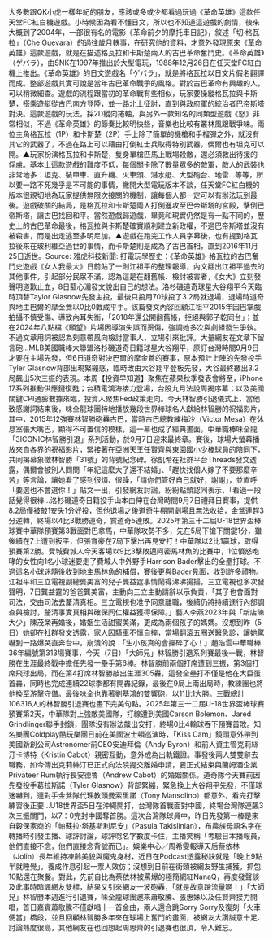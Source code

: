 大多數跟QK小虎一樣年紀的朋友，應該或多或少都看過玩過《革命英雄》這款任天堂FC紅白機遊戲。小時候因為看不懂日文，所以也不知道這遊戲的劇情，後來大概到了2004年，一部很有名的電影《革命前夕的摩托車日記》，敘述「切‧格瓦拉」（Che Guevara）的過往歲月軼事，在研究他的資料，才意外發現原來《革命英雄》這款遊戲，就是在描述格瓦拉和卡斯楚兩人的古巴革命奮鬥史。《革命英雄》（ゲバラ），由SNK在1997年推出於大型電玩，1988年12月26日在任天堂FC紅白機上推出。《革命英雄》的日文遊戲名「ゲバラ」，就是將格瓦拉以日文片假名翻譯而成。整部遊戲其實可說是當年古巴革命戰爭的風格。對於古巴革命有興趣的人，可以稍微細查。遊戲的流程跟當初的革命戰有些相似，玩家要操縱格瓦拉與卡斯楚，搭乘遊艇從古巴南方登陸，並一路北上征討，直到與政府軍的統治者巴帝斯塔對決。這款遊戲的玩法，採2D縱向捲軸，與另外一款知名的同類型遊戲《怒》非常相似，不過《革命英雄》的節奏比較明快些，音樂也比較有叢林風跟戰爭味。兩位主角格瓦拉（1P）和卡斯楚（2P）手上除了簡單的機槍和手榴彈之外，就沒有其它的武器了，不過在路上可以藉由打倒紅士兵取得特別武器，偶爾也有坦克可以開。▲玩家扮演格瓦拉和卡斯楚，隻身單槍匹馬上戰場殺敵，還必須救出待援的俘虜。基本上這款遊戲的難度不低，每個關卡除了數量眾多的敵軍，敵人的武裝也非常地多：坦克、裝甲車、直升機、火車頭、潛水艇、大型砲台、地雷…等等，所以要一路不死幾乎是不可能的事情，撇開大型電玩版本不談，任天堂FC紅白機的版本很親切地為玩家提供無限次接關的機制，讓每個人都一定可以有辦法玩到最後。遊戲破關的結局，是格瓦拉和卡斯楚兩人打倒進攻至巴帝斯塔的宮殿，擊倒巴帝斯塔，讓古巴找回和平。當然遊戲歸遊戲，畢竟和現實仍然是有一點不同的，歷史上的古巴革命最後，格瓦拉與卡斯楚確實順利建立新政權，不過巴帝斯塔並沒有被殺害，而是出走逃至多明尼加。▲遊戲在跑完工作人員字幕後，也有提到格瓦拉後來在玻利維亞過世的事情，而卡斯楚則是成為了古巴首相，直到2016年11月25日逝世。Source: 雅虎科技新聞: 打電玩學歷史：《革命英雄》格瓦拉的古巴奮鬥史遊戲《女人我最大》日前貼了一則江祖平的整理報導，內文翻出江祖平過去的其他事件，引起部分民眾不滿，認為這是在翻舊帳、檢討被害者，《女大》立刻發聲明道歉止血，8日藍心湄發文說出自己的想法。洛杉磯道奇球星大谷翔平今天臨時頂替Taylor Glasnow先發主投，最後只投用70球投了3.2局就退場，退場時道奇與地主巴爾的摩金鶯以0比0戰成平手。該篇發文內容回顧江祖平2015年因巴掌戲拍攝不慎受傷、導致內耳失衡，「2018年還公開翻舊帳，拒絕與郭子乾同台」；並在2024年八點檔《願望》片場因導演失誤而燙傷，強調她多次與劇組發生爭執。不過文章用詞被認為刻意帶風向檢討當事人，立場引來批評。大量網友在文章下留言砲...MLB美國職棒大聯盟洛杉磯道奇日籍球星大谷翔平，原訂台灣時間9月9日才要在主場先發，但6日道奇對決巴爾的摩金鶯的賽事，原本預計上陣的先發投手Tyler Glasnow背部出現緊繃感，臨時改由大谷翔平登板先發，大谷最終繳出3.2局飆出5次三振的表現。本周【投資早知道】聚焦在蘋果秋季發表會將至，iPhone 17系列推動供應鏈復甦；台積電鴻海接力登場，台股九月法說周揭序幕；以及美國關鍵CPI通膨數據來臨，投資人聚焦Fed政策走向。今天林智勝引退儀式上，當他致感謝詞結束後，味全龍球團特地播放幾段世界棒球名人獻給林智勝的祝福影片，其中，2015年12強賽林智勝砲轟古巴，當時古巴總教練梅沙（Victor Mesa）在休息室張大嘴巴，顯得不可置信的模樣，這一幕也成了經典畫面。中華職棒味全龍「3ICONIC林智勝引退」系列活動，於9月7日迎來最終章。賽後，球場大螢幕播放來自各界的祝福影片，緊接著在亞洲天王任賢齊與東園國小少棒球員的陪同下，共同揭幕象徵林智勝「31號」的背號紀念碑。徐凱希在社群平台Threads發文透露，偶爾會被別人問問「年紀這麼大了還不結婚」、「趕快找個人嫁了不要那麼辛苦」等言論，讓她看了感到很煩、很躁，「請你們管好自己就好，謝謝」，並直呼「要選也不會選你！」貼文一出，引發網友討論，紛紛點頭認同表示，「看過一段話覺得很棒...洛杉磯道奇日籍投手山本由伸在台灣時間9月7日禮拜日賽事，提供8.2局僅被敲1安失1分好投，但他退場之後道奇牛棚開劇場且無法收拾，金鶯連趕3分逆轉，終場以4比3戰勝道奇，賞道奇5連敗。2025年第三十二屆U-18世界盃棒球賽中華隊預賽第3戰面對巴拿馬，中華隊攻勢不多，先在5局下搶下關鍵1分，雖後續在7上遭到扳平，但張育豪在7局下擊出再見安打！中華隊以2比1贏球，取得預賽第2勝。費城費城人今天客場以9比3擊敗邁阿密馬林魚的比賽中，1位憤怒咆哮的女性向1名小球迷要走了費城人中外野手Harrison Bader擊出的全壘打球。不過這名小球迷隨後收到地主馬林魚的補償，賽後更與Bader見面，收到許多禮物。江祖平和三立電視副總龔美富的兒子龔益霆事情鬧得沸沸揚揚，三立電視也多次發聲明，7日龔益霆的爸爸龔美富，主動向三立主動請辭以示負責，「其子也會面對司法，交由司法去釐清真相。三立電視也准予同意離職，後續仍將持續進行內部調查與檢討，釐清事實真相與確保同仁權益獲得保障。」藝人李燕2023年與「新店陳大少」陳茂榮再婚後，婚姻生活甜蜜美滿，更成為兩個孩子的媽媽。沒想到昨（5日）她卻在社群發文透露，家人因騎車不慎自摔，當場翻滾五圈送醫急診，讓她驚嚇到一路爆哭直奔台中，崩潰的說：「生小孩真的會操碎了心！」趙浩雲中華職棒36年編號第313場賽事，今天（7日）「大師兄」林智勝引退系列賽最後一戰，林智勝在生涯最終戰中擔任先發一壘手第6棒。林智勝前兩個打席遭到三振，第3個打席飛球出局，而在第4打席林智勝敲出生涯305轟，這發全壘打不僅是他在大巨蛋首轟，同時也完成連續22球季都有開轟紀錄，最後在9局上兩出局時，教練團也將他換至游擊守備。最後味全也靠著劉基鴻的雙響砲，以11比1大勝。三戰總計106316人的林智勝引退賽也畫下完美句點。2025年第三十二屆U-18世界盃棒球賽預賽第2天，中華隊對上強敵美國隊，打線遭到美國Carson Bolemon、Jared Grindlinger聯手封鎖，團隊沒有辦法敲出安打，終場0比4輸球吞下預賽首敗。知名樂團Coldplay酷玩樂團日前在美國波士頓巡演時，「Kiss Cam」鏡頭意外帶到美國新創公司Astronomer前CEO安迪拜倫（Andy Byron）和前人資主管克莉絲汀卡博特（Kristin Cabot）親密互動，意外成為出軌鐵證。事發後兩人雙雙辭去職務，如今傳出克莉絲汀已正式向法院提交離婚申請，要正式結束與蘭姆酒企業Privateer Rum執行長安德魯（Andrew Cabot）的婚姻關係。道奇隊今天賽前因先發投手葛拉斯諾（Tyler Glasnow）背部緊繃，緊急換上大谷翔平先發，不僅球迷嚇到，連對手金鶯隊代理教頭曼索里諾（Tony Mansolino）都意外，看完打擊練習後正要...U18世界盃5日在沖繩開打，台灣隊首戰面對中國，終場台灣隊連飆3次三振關門，以7：0完封中國奪首勝。這次台灣隊球員中，昨日先發第一棒是來自穀保家商的「帕蘇拉‧塔基斯利尼安」（Pasula Takislinian），布農族母語名字在轉播時引發主播、球評討論，球評唸名字數度卡住，主播笑稱「考驗日本播報員，他們直接不念，他們直接念背號而已」。娛樂中心／周希雯報導天后蔡依林（Jolin）長年維持凍齡美貌與魔鬼身材，近日在Podcast透露秘訣就是「晚上9點半就睡覺」，養成作息引起一票人效仿；沒想到日前在街頭被網友野生捕獲，抓包10點還在聚餐。對此，先前自比為蔡依林被罵爆的極簡網紅NanaQ，再度發聲談及此事時暗諷網友雙標，結果又引來網友一波砲轟，「就是故意蹭流量啊！」「大師兄」林智勝本週進行引退賽，味全龍球團邀來蕭敬騰、張惠妹以及任賢齊接力開唱，首日嘉賓蕭敬騰不僅獻唱十一首金曲，兩人還合跳Sorry Sorry及復刻「火車便當」橋段，並且回顧林智勝多年來在球場上奮鬥的畫面，被網友大讚誠意十足、討論熱度很高，其他網友在也回想起周思齊的引退賽也很頂，令人難忘。